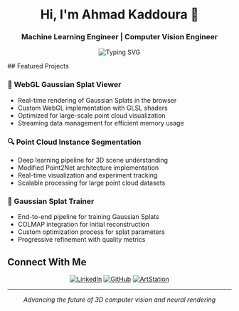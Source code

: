 <h1 align="center">Hi, I'm Ahmad Kaddoura 👋</h1>
<h3 align="center"> Machine Learning Engineer | Computer Vision Engineer </h3>

<p align="center">
  <img src="https://readme-typing-svg.herokuapp.com?font=Fira+Code&pause=1000&width=435&lines=3D+Computer+Vision+Engineer;Technical+Artist;Gaussian+Splatting+Developer;Point+Cloud+Processing+Specialist" alt="Typing SVG" />
</p>
## Featured Projects

### 🌟 WebGL Gaussian Splat Viewer
- Real-time rendering of Gaussian Splats in the browser
- Custom WebGL implementation with GLSL shaders
- Optimized for large-scale point cloud visualization
- Streaming data management for efficient memory usage

### 🔍 Point Cloud Instance Segmentation
- Deep learning pipeline for 3D scene understanding
- Modified Point2Net architecture implementation
- Real-time visualization and experiment tracking
- Scalable processing for large point cloud datasets

### 🎨 Gaussian Splat Trainer
- End-to-end pipeline for training Gaussian Splats
- COLMAP integration for initial reconstruction
- Custom optimization process for splat parameters
- Progressive refinement with quality metrics

## Connect With Me
<p align="center">
  <a href="https://linkedin.com/in/ahmadkaddoura"><img src="https://img.shields.io/badge/LinkedIn-0077B5?style=for-the-badge&logo=linkedin&logoColor=white" alt="LinkedIn"/></a>
  <a href="https://github.com/ahmad-kad"><img src="https://img.shields.io/badge/GitHub-100000?style=for-the-badge&logo=github&logoColor=white" alt="GitHub"/></a>
  <a href="https://www.artstation.com/your-profile"><img src="https://img.shields.io/badge/ArtStation-13AFF0?style=for-the-badge&logo=artstation&logoColor=white" alt="ArtStation"/></a>
</p>

---

<p align="center"><i>Advancing the future of 3D computer vision and neural rendering</i></p>
